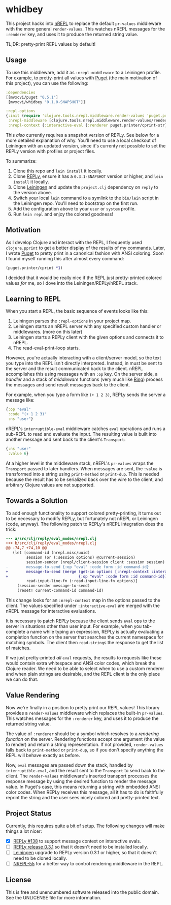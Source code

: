 whidbey
=======

This project hacks into [nREPL](https://github.com/clojure/tools.nrepl) to
replace the default `pr-values` middleware with the more general
`render-values`. This watches nREPL messages for the `:renderer` key, and uses
it to produce the returned string value.

TL;DR: pretty-print REPL values by default!

## Usage

To use this middleware, add it as `:nrepl-middleware` to a Leiningen profile.
For example, to pretty-print all values with
[Puget](https://github.com/greglook/puget) (the main motivation of this project),
you can use the following:

```clojure
:dependencies
[[mvxcvi/puget "0.5.1"]
 [mvxcvi/whidbey "0.1.0-SNAPSHOT"]]

:repl-options
{:init (require 'clojure.tools.nrepl.middleware.render-values 'puget.printer)
 :nrepl-middleware [clojure.tools.nrepl.middleware.render-values/render-values]
 :nrepl-context {:interactive-eval {:renderer puget.printer/cprint-str}}}
```

This _also_ currently requires a snapshot version of REPLy. See below for a more
detailed explanation of why. You'll need to use a local checkout of Leiningen
with an updated version, since it's currenty not possible to set the REPLy
version with profiles or project files.

To summarize:
 1. Clone this repo and `lein install` it locally.
 2. Clone [REPLy](https://github.com/trptcolin/reply), ensure it has a `0.3.1-SNAPSHOT` version or higher, and `lein install` it locally.
 3. Clone [Leiningen](https://github.com/technomancy/leiningen) and update the `project.clj` dependency on `reply` to the version above.
 4. Switch your local `lein` command to a symlink to the `bin/lein` script in the Leiningen repo. You'll need to bootstrap on the first run.
 5. Add the configuration above to your `user` or `system` profile.
 6. Run `lein repl` and enjoy the colored goodness!

## Motivation

As I develop Clojure and interact with the REPL, I frequently used
`clojure.pprint` to get a better display of the results of my commands. Later, I
wrote [Puget](https://github.greglook/puget) to pretty print in a canonical
fashion with ANSI coloring. Soon I found myself running this after almost every
command:

```clojure
(puget.printer/cprint *1)
```

I decided that it would be really nice if the REPL just pretty-printed colored
values _for_ me, so I dove into the Leiningen/REPLy/nREPL stack.

## Learning to REPL

When you start a REPL, the basic sequence of events looks like this:

 1. Leiningen parses the `:repl-options` in your project map.
 2. Leiningen starts an nREPL server with any specified custom handler or
    middlewares. (more on this later)
 3. Leiningen starts a REPLy client with the given options and connects it to
    nREPL.
 4. The read-eval-print-loop starts.

However, you're actually interacting with a client/server model, so the text you
type into the REPL isn't directly interpreted. Instead, in must be sent to the
server and the result communicated back to the client. nREPL accomplishes this
using messages with an `:op` key. On the server side, a _handler_ and a stack of
_middleware_ functions (very much like
[Ring](https://github.com/ring-clojure/ring)) process the messages and send
result messages back to the client.

For example, when you type a form like `(+ 1 2 3)`, REPLy sends the server a
message like:

```clojure
{:op "eval"
 :code "(+ 1 2 3)"
 :ns "user"}
```

nREPL's `interruptible-eval` middleware catches `eval` operations and runs a
sub-REPL to read and evaluate the input. The resulting value is built into
another message and sent back to the client's `Transport`:

```clojure
{:ns "user"
 :value 6}
```

At a higher level in the middleware stack, nREPL's `pr-values` wraps the
`Transport` passed to later handlers. When messages are sent, the `:value` is
transformed into a string using `print-method` or `print-dup`. This is needed
because the result has to be serialized back over the wire to the client, and
arbitrary Clojure values are not supported.

## Towards a Solution

To add enough functionality to support colored pretty-printing, it turns out to
be necessary to modify REPLy, but fortunately not nREPL or Leiningen (code,
anyway). The following patch to REPLy's nREPL integration does the trick:

```diff
--- a/src/clj/reply/eval_modes/nrepl.clj
+++ b/src/clj/reply/eval_modes/nrepl.clj
@@ -74,7 +74,10 @@
   (let [command-id (nrepl.misc/uuid)
         session (or (:session options) @current-session)
         session-sender (nrepl/client-session client :session session)
-        message-to-send {:op "eval" :code form :id command-id}
+        message-to-send (merge (get-in options [:nrepl-context :interactive-eval])
+                               {:op "eval" :code form :id command-id})
         read-input-line-fn (:read-input-line-fn options)]
     (session-sender message-to-send)
     (reset! current-command-id command-id)
```

This change looks for an `:nrepl-context` map in the options passed to the
client. The values specified under `:interactive-eval` are merged with the
nREPL message for interactive evaluations.

It is necessary to patch REPLy because the client sends `eval` ops to the server
in situations other than user input. For example, when you tab-complete a name
while typing an expression, REPLy is actually evaluating a completion function
on the server that searches the current namespace for matching symbols. The
client then `read-string`s the response to get the list of matches.

If we just pretty-printed _all_ `eval` requests, the results to requests like
these would contain extra whitespace and ANSI color codes, which break the
Clojure reader. We need to be able to select when to use a custom renderer and
when plain strings are desirable, and the REPL client is the only place we can
do that.

## Value Rendering

Now we're finally in a position to pretty print our REPL values! This library
provides a `render-values` middleware which replaces the built-in `pr-values`.
This watches messages for the `:renderer` key, and uses it to produce the
returned string value.

The value of `:renderer` should be a symbol which resolves to a _rendering
function_ on the server. Rendering functions accept one argument (the value to
render) and return a string representation. If not provided, `render-values`
falls back to `print-method` or `print-dup`, so if you don't specify anything
the REPL will behave exactly as before.

Now, `eval` messages are passed down the stack, handled by `interruptible-eval`,
and the result sent to the `Transport` to send back to the client. The
`render-values` middleware's inserted transport processes the response message
by using the desired function to render the message value. In Puget's case, this
means returning a string with embedded ANSI color codes. When REPLy receives
this message, all it has to do is faithfully reprint the string and the user
sees nicely colored and pretty-printed text.

## Project Status

Currently, this requires quite a bit of setup. The following changes will make
things a lot nicer:
- [X] [REPLy #138](https://github.com/trptcolin/reply/pull/138) to support
  message context on interactive evals.
- [ ] [REPLy release 0.3.1](https://github.com/trptcolin/reply) so that it
  doesn't need to be installed locally.
- [ ] [Leiningen](https://github.com/technomancy/leiningen) upgrade to REPLy
  version 0.3.1 or higher, so that it doesn't need to be cloned locally.
- [ ] [NREPL-55](http://dev.clojure.org/jira/browse/NREPL-55) for a better way
  to control rendering middleware in the REPL.

## License

This is free and unencumbered software released into the public domain.
See the UNLICENSE file for more information.
